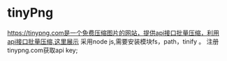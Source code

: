 # tinyPng
https://tinypng.com是一个免费压缩图片的网站，提供api接口批量压缩，利用api接口批量压缩,这里展示
采用node js,需要安装模块fs，path，tinify 。
注册tinypng.com获取api key;
